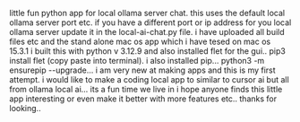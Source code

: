 little fun python app for local ollama server chat. this uses the default local ollama server port etc. if you have a different port or ip address for you local ollama server update it in the local-ai-chat.py file. i have uploaded all build files etc and the stand alone mac os app which i have tesed on mac os 15.3.1 i built this with python v 3.12.9 and also installed flet for the gui.. pip3 install flet (copy paste into terminal). i also installed pip... python3 -m ensurepip --upgrade... i am very new at making apps and this is my first attempt. i would like to make a coding local app to similar to cursor ai but all from ollama local ai... its a fun time we live in i hope anyone finds this little app interesting or even make it better with more features etc.. thanks for looking..
